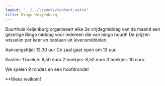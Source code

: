 ```yaml
---
layout: "../../layouts/content.astro"
title: Bingo Keijenburg
---
```


Buurthuis Keijenburg organiseert elke 2e vrijdagmiddag van de maand een gezellige Bingo middag voor iedereen die van bingo houdt!
De prijzen wisselen per keer en bestaan uit levensmiddelen.

Aanvangsttijd: 13.30 uur
De zaal gaat open om 13 uur.

Kosten:
1 boekje: 6,50 euro
2 boekjes: 8,50 euro
3 boekjes: 10 euro

We spelen 9 rondes en een hoofdronde!

**Wees welkom!

